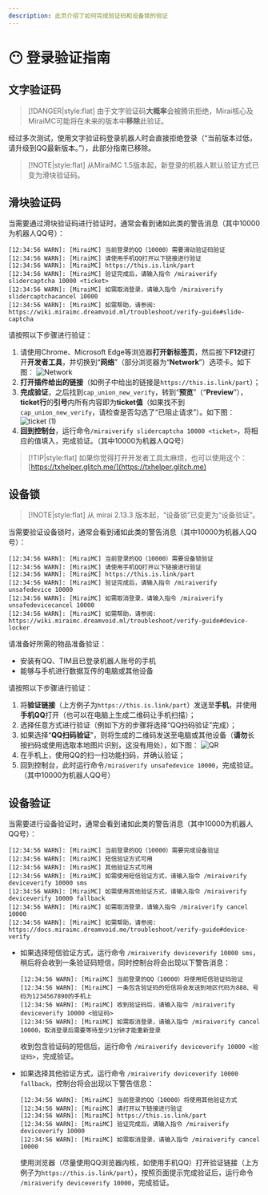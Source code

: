 ```yaml
---
description: 此页介绍了如何完成验证码和设备锁的验证
---
```


# 😶 登录验证指南

## 文字验证码 <a href="#word-captcha" id="word-captcha"></a>

> [!DANGER|style:flat]
> 由于文字验证码**大概率**会被腾讯拒绝，Mirai核心及MiraiMC可能将在未来的版本中**移除**此验证。

经过多次测试，使用文字验证码登录机器人时会直接拒绝登录（“当前版本过低，请升级到QQ最新版本。”），此部分指南已移除。

> [!NOTE|style:flat]
> 从MiraiMC 1.5版本起，新登录的机器人默认验证方式已变为滑块验证码。


## 滑块验证码 <a href="#slide-captcha" id="slide-captcha"></a>

当需要通过滑块验证码进行验证时，通常会看到诸如此类的警告消息（其中10000为机器人QQ号）：

```
[12:34:56 WARN]: [MiraiMC] 当前登录的QQ（10000）需要滑动验证码验证
[12:34:56 WARN]: [MiraiMC] 请使用手机QQ打开以下链接进行验证
[12:34:56 WARN]: [MiraiMC] https://this.is.link/part
[12:34:56 WARN]: [MiraiMC] 验证完成后，请输入指令 /miraiverify slidercaptcha 10000 <ticket>
[12:34:56 WARN]: [MiraiMC] 如需取消登录，请输入指令 /miraiverify slidercaptchacancel 10000
[12:34:56 WARN]: [MiraiMC] 如需帮助，请参阅: https://wiki.miraimc.dreamvoid.ml/troubleshoot/verify-guide#slide-captcha
```

请按照以下步骤进行验证：

1. 请使用Chrome、Microsoft Edge等浏览器**打开新标签页**，然后按下**F12**键打开**开发者工具**，并切换到“**网络**”（部分浏览器为“**Network**”）选项卡。如下图：
   ![Network](https://user-images.githubusercontent.com/45266046/135317286-0583fa9d-d62c-43d8-898a-d70b1be63201.png)
2. **打开插件给出的链接**（如例子中给出的链接是`https://this.is.link/part`）；
3. **完成验证**，之后找到`cap_union_new_verify`，转到“**预览**”（“**Preview**”），**ticket行**的**引号**内所有内容即为**ticket值**（如果找不到`cap_union_new_verify`，请检查是否勾选了“已阻止请求”）。如下图：
   ![ticket (1)](https://user-images.githubusercontent.com/45266046/135317326-7335c700-80b7-4bbd-a087-e4195d9d91b1.png)
4. **回到控制台**，运行命令`/miraiverify slidercaptcha 10000 <ticket>`，将相应的值填入，完成验证。（其中10000为机器人QQ号）

> [!TIP|style:flat]
> 如果你觉得打开开发者工具太麻烦，也可以使用这个：[https://txhelper.glitch.me/](https://txhelper.glitch.me)

## 设备锁 <a href="#device-locker" id="device-locker"></a>

> [!NOTE|style:flat]
> 从 mirai 2.13.3 版本起，“设备锁”已变更为“设备验证”。

当需要验证设备锁时，通常会看到诸如此类的警告消息（其中10000为机器人QQ号）：

```
[12:34:56 WARN]: [MiraiMC] 当前登录的QQ（10000）需要设备锁验证
[12:34:56 WARN]: [MiraiMC] 请使用手机QQ打开以下链接进行验证
[12:34:56 WARN]: [MiraiMC] https://this.is.link/part
[12:34:56 WARN]: [MiraiMC] 验证完成后，请输入指令 /miraiverify unsafedevice 10000
[12:34:56 WARN]: [MiraiMC] 如需取消登录，请输入指令 /miraiverify unsafedevicecancel 10000
[12:34:56 WARN]: [MiraiMC] 如需帮助，请参阅: https://wiki.miraimc.dreamvoid.ml/troubleshoot/verify-guide#device-locker
```

请准备好所需的物品准备验证：

* 安装有QQ、TIM且已登录机器人账号的手机
* 能够与手机进行数据互传的电脑或其他设备

请按照以下步骤进行验证：

1. 将**验证链接**（上方例子为`https://this.is.link/part`）发送至**手机**，并使用**手机QQ**打开（也可以在电脑上生成二维码让手机扫描）；
2. 选择任意方式进行验证（例如下方的步骤将选择“QQ扫码验证”完成）；
3. 如果选择“**QQ扫码验证**”，则将生成的二维码发送至电脑或其他设备（**请勿**长按扫码或使用选取本地图片识别，这没有用处），如下图：
   ![QR](https://user-images.githubusercontent.com/45266046/135317365-fc2d05a3-2a0c-4d76-ae3b-75584be6622a.jpg)
4. 在手机上，使用QQ的扫一扫功能扫码，并确认验证；
5. 回到控制台，此时运行命令`/miraiverify unsafedevice 10000`，完成验证。（其中10000为机器人QQ号）

## 设备验证 <a href="#device-verify" id="device-verify"></a>

当需要进行设备验证时，通常会看到诸如此类的警告消息（其中10000为机器人QQ号）：

```
[12:34:56 WARN]: [MiraiMC] 当前登录的QQ（10000）需要完成设备验证
[12:34:56 WARN]: [MiraiMC] 短信验证方式可用
[12:34:56 WARN]: [MiraiMC] 其他验证方式可用
[12:34:56 WARN]: [MiraiMC] 如需使用短信验证方式，请输入指令 /miraiverify deviceverify 10000 sms
[12:34:56 WARN]: [MiraiMC] 如需使用其他验证方式，请输入指令 /miraiverify deviceverify 10000 fallback
[12:34:56 WARN]: [MiraiMC] 如需取消登录，请输入指令 /miraiverify cancel 10000
[12:34:56 WARN]: [MiraiMC] 如需帮助，请参阅: https://docs.miraimc.dreamvoid.me/troubleshoot/verify-guide#device-verify
```

* 如果选择短信验证方式，运行命令 `/miraiverify deviceverify 10000 sms`，稍后将会收到一条验证码短信，同时控制台将会出现以下警告消息：

   ```
   [12:34:56 WARN]: [MiraiMC] 当前登录的QQ（10000）将使用短信验证码验证
   [12:34:56 WARN]: [MiraiMC] 一条包含验证码的短信将会发送到地区代码为888、号码为1234567890的手机上
   [12:34:56 WARN]: [MiraiMC] 收到验证码后，请输入指令 /miraiverify deviceverify 10000 <验证码>
   [12:34:56 WARN]: [MiraiMC] 如需取消登录，请输入指令 /miraiverify cancel 10000，取消登录后需要等待至少1分钟才能重新登录
   ```

   收到包含验证码的短信后，运行命令 `/miraiverify deviceverify 10000 <验证码>`，完成验证。

* 如果选择其他验证方式，运行命令 `/miraiverify deviceverify 10000 fallback`，控制台将会出现以下警告信息：

   ```
   [12:34:56 WARN]: [MiraiMC] 当前登录的QQ（10000）将使用其他验证方式
   [12:34:56 WARN]: [MiraiMC] 请打开以下链接进行验证
   [12:34:56 WARN]: [MiraiMC] https://this.is.link/part
   [12:34:56 WARN]: [MiraiMC] 验证完成后，请输入指令 /miraiverify deviceverify 10000
   [12:34:56 WARN]: [MiraiMC] 如需取消登录，请输入指令 /miraiverify cancel 10000
   ```

   使用浏览器（尽量使用QQ浏览器内核，如使用手机QQ）打开验证链接（上方例子为`https://this.is.link/part`），按照页面提示完成验证后，运行命令 `/miraiverify deviceverify 10000`，完成验证。
   